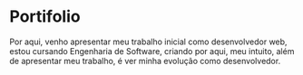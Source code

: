 # Portifolio
Por aqui, venho apresentar meu trabalho inicial como desenvolvedor web, estou cursando Engenharia de Software, criando por aqui, meu intuito, além de apresentar meu trabalho, é ver minha evolução como desenvolvedor. 
